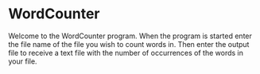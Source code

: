 # WordCounter

Welcome to the WordCounter program. When the program is started
enter the file name of the file you wish to count words in. Then 
enter the output file to receive a text file with the number of
occurrences of the words in your file.